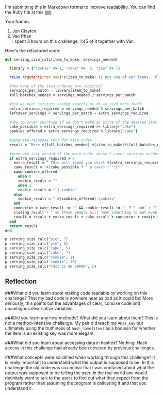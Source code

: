 I'm submitting this in Markdown format to improve readability.  You can find the Ruby file at this [link](https://github.com/JonClayton/phase-0/blob/master/week-6/gps2_3.rb)

Your Names <br> 
1) Jon Clayton <br>
2) Van Phan <br>
I spent 3 hours on this challenge, 1:45 of it together with Van. <br>

Here's the refactored code:
```ruby
def serving_size_calc(item_to_make, servings_needed)

  library = {"cookie" => 1, "cake" =>  5, "pie" => 7}

  raise ArgumentError.new("#{item_to_make} is not one of our items.  Please enter one of them #{library.keys}.") unless library[item_to_make]
  
  #How many of the item ordered are required?
  servings_per_batch = library[item_to_make]
  full_batches_needed = servings_needed / servings_per_batch
  
  #Did we meet servings_needed exactly or do we need more food?
  extra_servings_required = servings_needed % servings_per_batch
  leftover_servings = servings_per_batch - extra_servings_required
  
  #How to cover shortage if we don't make an extra of the desired item
  cake_possible = extra_servings_required >= library["cake"]
  cookies_offered = extra_servings_required % library["cake"]
  
  #generate response text for main order
  result = "Make #{full_batches_needed} #{item_to_make}#{full_batches_needed > 1 ? "s" : ""} to serve #{full_batches_needed * servings_per_batch} servings."
  
  #generate text needed if the main order doesn't cover servings_needed exactly
  if extra_servings_required > 0
    extra_result = " This will leave you short #{extra_servings_required} servings.  You can either prepare an additional #{item_to_make}, with #{leftover_servings} servings left over, or you could make"
    cake_result = "#{cake_possible ? " a cake" : ""}"
    case cookies_offered
      when 0
      cookie_result = ""
      when 1
      cookie_result = " 1 cookie"
    else 
      cookie_result = " #{cookies_offered} cookies"
    end
    connector = cake_result != "" && cookie_result != "" ? " and" : ""
    closing_result = " so those people will have something to eat even if it is not the preferred item."
    result = result + extra_result + cake_result + connector + cookie_result + closing_result
  end
  return result
end

p serving_size_calc("pie", 7)
p serving_size_calc("pie", 8)
p serving_size_calc("cake", 5)
p serving_size_calc("cake", 7)
p serving_size_calc("cookie", 1)
p serving_size_calc("cookie", 10)
p serving_size_calc("THIS IS AN ERROR", 5)
```

##  Reflection
###What did you learn about making code readable by working on this challenge?
That my bad code is nowhere near as bad as it could be! More seriously, this points out the advantages of clear, concise code and unambigous descriptive variables.

###Did you learn any new methods? What did you learn about them?
This is not a method-intensive challenge. My pair did teach me `#has_key` but ultimately using the truthiness of `hash_name[item]` as a boolean for whether the item is an existing key was more elegant.

###What did you learn about accessing data in hashes? 
Nothing. Hash access in this challenge had already been covered by previous challenges.

###What concepts were solidified when working through this challenge?
It is really important to understand what the output is supposed to be. In this challenge the old code was so unclear that I was confused about what the output was supposed to be telling the user. In the real world one would detinitely want to talk to the users to find out what they expect from the program rather than assuming the program is delivering it and that you understand it.
